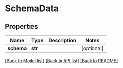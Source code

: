 # SchemaData

## Properties
Name | Type | Description | Notes
------------ | ------------- | ------------- | -------------
**schema** | **str** |  | [optional] 

[[Back to Model list]](../README.md#documentation-for-models) [[Back to API list]](../README.md#documentation-for-api-endpoints) [[Back to README]](../README.md)


